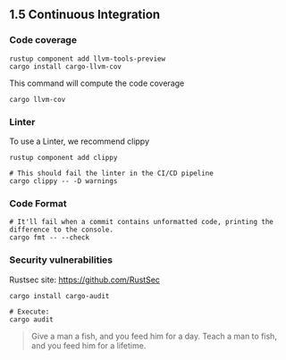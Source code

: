 ## 1.5 Continuous Integration

### Code coverage
```shell
rustup component add llvm-tools-preview
cargo install cargo-llvm-cov
```

This command will compute the code coverage
```shell
cargo llvm-cov
```

### Linter
To use a Linter, we recommend clippy
```shell
rustup component add clippy

# This should fail the linter in the CI/CD pipeline
cargo clippy -- -D warnings
```

### Code Format
```shell
# It'll fail when a commit contains unformatted code, printing the difference to the console.
cargo fmt -- --check
```

### Security vulnerabilities
Rustsec site: https://github.com/RustSec
```shell
cargo install cargo-audit

# Execute:
cargo audit
```

> Give a man a fish, and you feed him for a day. Teach a man to fish, and you feed him for a lifetime.